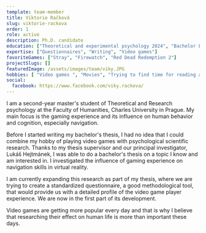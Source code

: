 ```yaml
---
template: team-member
title: Viktorie Račková 
slug: viktorie-rackova
order: 1
role: active
description: Ph.D. candidate
education: ["Theoretical and experimental psychology 2024", "Bachelor Liberal Arts and Humanities 2022"]
expertise: ["Questionnaires", "Writing", "Video games"] 
favoriteGames: ["Stray", "Firewatch", "Red Dead Redemption 2"]
projectSlugs: []
featuredImage: /assets/images/team/viky.JPG
hobbies: [ "Video games ", "Movies", "Trying to find time for reading as well"]
social:
  facebook: https://www.facebook.com/viky.rackova/
---
```

I am a second-year master's student of Theoretical and Research psychology at the Faculty of Humanities, Charles University in Prague. My main focus is the gaming experience and its influence on human behavior and cognition, especially navigation. 

Before I started writing my bachelor's thesis, I had no idea that I could combine my hobby of playing video games with psychological scientific research. Thanks to my thesis supervisor and our principal investigator, Lukáš Hejtmánek, I was able to do a bachelor's thesis on a topic I know and am interested in. I investigated the influence of gaming experience on navigation skills in virtual reality. 

I am currently expanding this research as part of my thesis, where we are trying to create a standardized questionnaire, a good methodological tool, that would provide us with a detailed profile of the video game player experience. We are now in the first part of its development.

Video games are getting more popular every day and that is why I believe that researching their effect on human life is more than important these days.
